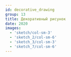 ```yaml
---
id: decorative_drawing
group: 13
title: Декоративный рисунок
date: 2020
images:
  - 'sketch/col-sm-3'
  - 'sketch_2/col-sm-6'
  - 'sketch_3/col-sm-3'
  - 'sketch_7/col-sm-6'
---
```

